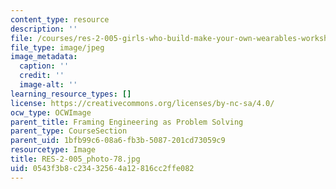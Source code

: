 ```yaml
---
content_type: resource
description: ''
file: /courses/res-2-005-girls-who-build-make-your-own-wearables-workshop-spring-2015/0543f3b8c23432564a12816cc2ffe082_RES-2-005_photo-78.jpg
file_type: image/jpeg
image_metadata:
  caption: ''
  credit: ''
  image-alt: ''
learning_resource_types: []
license: https://creativecommons.org/licenses/by-nc-sa/4.0/
ocw_type: OCWImage
parent_title: Framing Engineering as Problem Solving
parent_type: CourseSection
parent_uid: 1bfb99c6-08a6-fb3b-5087-201cd73059c9
resourcetype: Image
title: RES-2-005_photo-78.jpg
uid: 0543f3b8-c234-3256-4a12-816cc2ffe082
---
```

